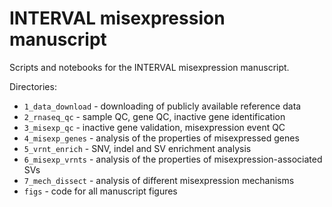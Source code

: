 # INTERVAL misexpression manuscript
Scripts and notebooks for the INTERVAL misexpression manuscript. 

Directories: 
* `1_data_download` - downloading of publicly available reference data
* `2_rnaseq_qc` - sample QC, gene QC, inactive gene identification
* `3_misexp_qc` - inactive gene validation, misexpression event QC
* `4_misexp_genes` - analysis of the properties of misexpressed genes
* `5_vrnt_enrich` - SNV, indel and SV enrichment analysis
* `6_misexp_vrnts` - analysis of the properties of misexpression-associated SVs
* `7_mech_dissect` - analysis of different misexpression mechanisms 
* `figs` - code for all manuscript figures


